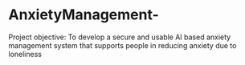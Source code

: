 # AnxietyManagement-
Project objective: To develop a secure and usable AI based anxiety management system that supports people in reducing anxiety due to loneliness
